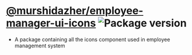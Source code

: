 # [@murshidazher/employee-manager-ui-icons](https://github.com/murshidazher/employee-manager-ui/tree/main/packages/icons) ![Package version](https://img.shields.io/github/package-json/v/murshidazher/employee-manager-ui?filename=packages%2Ficons%2Fpackage.json\&label=%20\&color=0080FF)

- A package containing all the icons component used in employee management system
